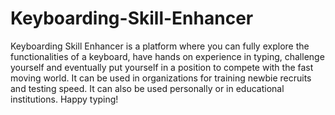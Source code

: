 # Keyboarding-Skill-Enhancer
Keyboarding Skill Enhancer is a platform where you can fully explore the functionalities of a keyboard, have hands on experience in typing, challenge yourself and eventually put yourself in a position to compete with the fast moving world. It can be used in organizations for training newbie recruits and testing speed. It can also be used personally or in educational institutions. Happy typing!
